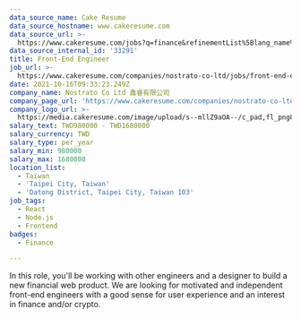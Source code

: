 ```yaml
---
data_source_name: Cake Resume
data_source_hostname: www.cakeresume.com
data_source_url: >-
  https://www.cakeresume.com/jobs?q=finance&refinementList%5Blang_name%5D%5B0%5D=English&refinementList%5Bsalary_type%5D=per_year&range%5Bsalary_range%5D%5Bmin%5D=1000000&page=3
data_source_internal_id: '33291'
title: Front-End Engineer
job_url: >-
  https://www.cakeresume.com/companies/nostrato-co-ltd/jobs/front-end-engineer-e5b4e1
date: 2021-10-16T09:33:23.249Z
company_name: Nostrato Co Ltd 鑫睿有限公司
company_page_url: 'https://www.cakeresume.com/companies/nostrato-co-ltd'
company_logo_url: >-
  https://media.cakeresume.com/image/upload/s--mllZ9aOA--/c_pad,fl_png8,h_200,w_200/v1634541647/lvkus7ssxy2ckd5lueld.png
salary_text: TWD980000 - TWD1680000
salary_currency: TWD
salary_type: per_year
salary_min: 980000
salary_max: 1680000
location_list:
  - Taiwan
  - 'Taipei City, Taiwan'
  - 'Datong District, Taipei City, Taiwan 103'
job_tags:
  - React
  - Node.js
  - Frontend
badges:
  - Finance

---
```


In this role, you'll be working with other engineers and a designer to build a new financial web product. We are looking for motivated and independent front-end engineers with a good sense for user experience and an interest in finance and/or crypto.